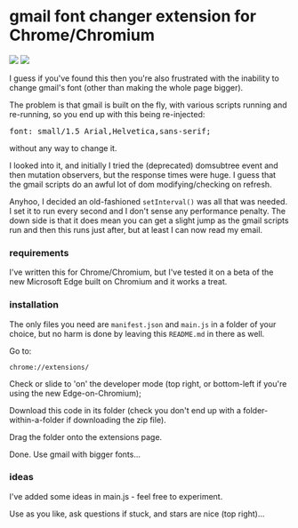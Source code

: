 # gmail font changer extension for Chrome/Chromium

![](https://img.shields.io/badge/licence-free-green.svg) ![](https://img.shields.io/badge/frameworks-none-green.svg)

I guess if you've found this then you're also frustrated with the inability to change gmail's font (other than making the whole page bigger).

The problem is that gmail is built on the fly, with various scripts running and re-running, so you end up with this being re-injected:

<pre>font: small/1.5 Arial,Helvetica,sans-serif;</pre>

without any way to change it.

I looked into it, and initially I tried the (deprecated) domsubtree event and then mutation observers, but the response times were huge. I guess that the gmail scripts do an awful lot of dom modifying/checking on refresh.

Anyhoo, I decided an old-fashioned `setInterval()` was all that was needed. I set it to run every second and I don't sense any performance penalty. The down side is that it does mean you can get a slight jump as the gmail scripts run and then this runs just after, but at least I can now read my email.

### requirements

I've written this for Chrome/Chromium, but I've tested it on a beta of the new Microsoft Edge built on Chromium and it works a treat.

### installation

The only files you need are `manifest.json` and `main.js` in a folder of your choice, but no harm is done by leaving this `README.md` in there as well.

Go to:

`chrome://extensions/`

Check or slide to 'on' the developer mode (top right, or bottom-left if you're using the new Edge-on-Chromium);

Download this code in its folder (check you don't end up with a folder-within-a-folder if downloading the zip file).

Drag the folder onto the extensions page.

Done. Use gmail with bigger fonts...

### ideas

I've added some ideas in main.js - feel free to experiment.

Use as you like, ask questions if stuck, and stars are nice (top right)...